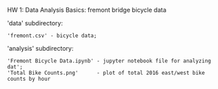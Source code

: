 HW 1: Data Analysis Basics: fremont bridge bicycle data

'data' subdirectory:

	'fremont.csv' - bicycle data;	

'analysis' subdirectory:

	'Fremont Bicycle Data.ipynb' - jupyter notebook file for analyzing dat';
	'Total Bike Counts.png'      - plot of total 2016 east/west bike counts by hour
